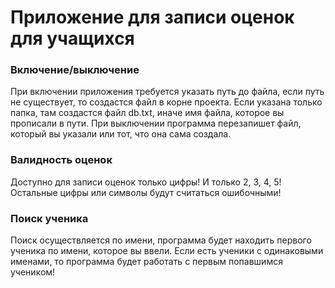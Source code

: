 # Приложение для записи оценок для учащихся
### Включение/выключение
При включении приложения требуется указать путь до файла, если путь не существует, то создастся файл в корне проекта. Если указана только папка, там создастся файл db.txt, иначе имя файла, которое вы прописали в пути.
При выключении программа перезапишет файл, который вы указали или тот, что она сама создала. 

### Валидность оценок
Доступно для записи оценок только цифры! И только 2, 3, 4, 5! Остальные цифры или символы будут считаться ошибочными!

### Поиск ученика
Поиск осуществляется по имени, программа будет находить первого ученика по имени, которое вы ввели. Если есть ученики с одинаковыми именами, то программа будет работать с первым попавшимся учеником!
